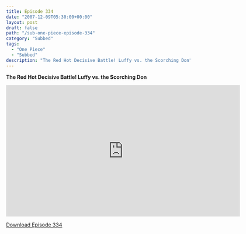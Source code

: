```yaml
---
title: Episode 334
date: "2007-12-09T05:30:00+00:00"
layout: post
draft: false
path: "/sub-one-piece-episode-334"
category: "Subbed"
tags:
  - "One Piece"
  - "Subbed"
description: "The Red Hot Decisive Battle! Luffy vs. the Scorching Don"
---
```


**The Red Hot Decisive Battle! Luffy vs. the Scorching Don**

<iframe width="640" height="360" src="https://www.rapidvideo.com/e/FXREN88A5C" frameborder="0" marginwidth=0 marginheight=0 scrolling=no allowfullscreen></iframe>

<a href="http://ouo.io/qs/eCodkFEQ?s=https://rapidvid.to/d/https://www.rapidvideo.com/e/FXREN88A5C">Download Episode 334</a>

